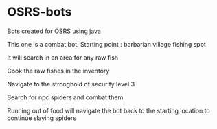 # OSRS-bots
Bots created for OSRS using java

This one is a combat bot.
Starting point : barbarian village fishing spot

It will search in an area for any raw fish

Cook the raw fishes in the inventory

Navigate to the stronghold of security level 3

Search for npc spiders and combat them

Running out of food will navigate the bot back to the starting location to continue slaying spiders
